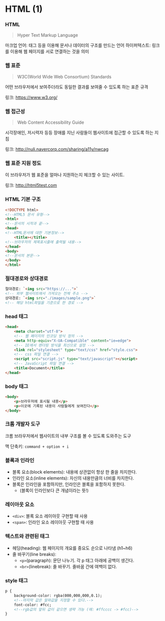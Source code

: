# HTML (1)

### HTML
> Hyper Text Markup Language

마크업 언어: 태그 등을 이용해 문서나 데이터의 구조를 만드는 언어
하이퍼텍스트: 링크를 이용해 웹 페이지를 서로 연결하는 것을 의미

### 웹 표준
> W3C(World Wide Web Consortium) Standards

어떤 브라우저에서 보여주더라도 동일한 결과를 보여줄 수 있도록 하는 표준 규격

링크: https://www.w3.org/


### 웹 접근성
> Web Content Accessibility Guide

시각장애인, 저시력자 등등 장애를 지닌 사람들이 웹사이트에 접근할 수 있도록 하는 지침

링크: http://nuli.navercorp.com/sharing/a11y/nwcag

### 웹 표준 지원 정도
이 브라우저가 웹 표준을 얼마나 지원하는지 체크할 수 있는 사이트.

링크: http://html5test.com

### HTML 기본 구조

```html
<!DOCTYPE html>
<!--HTML5 문서 유형-->
<html>
<!--문서의 시작과 끝-->
<head>
<!--HTML문서에 대한 기본정보-->
	<title></title>
<!--브라우저의 제목표시줄에 출력될 내용-->
</head>
<body>
<!--문서의 본문-->
</body>
</html>

```

### 절대경로와 상대경로

```html
절대경로: `<img src="https://...">`
<!-- 외부 웹사이트에서 가져오는 전체 주소 -->
상대경로: `<img src="./images/sample.png">`
<!-- 해당 html파일을 기준으로 한 경로 -->
```

### head 태그

```html
<head>
	<meta charset="utf-8">
	<!-- 웹 페이지의 인코딩 방식 정의 -->
	<meta http-equiv="X-UA-Compatible" content="ie=edge">
	<!-- IE에서 렌더링 방식을 최신으로 설정 -->
	<link rel="stylesheet" type="text/css" href="style.css">
	<!-- css 파일 연결 -->
	<script src="script.js" type="text/javascript"></script>
	<!-- JavaScript 파일 연결 -->
	<title>Document</title>
</head>
```

### body 태그
```html
<body>
	<p>브라우저에 표시될 내용</p>
   	<p>이곳에 기록된 내용이 사람들에게 보여진다</p>
</body>
```

### 크롬 개발자 도구
크롬 브라우저에서 웹사이트의 내부 구조를 볼 수 있도록 도와주는 도구
 
맥 단축키: `command + option + i`

### 블록과 인라인
* 블록 요소(block elements): 내용에 상관없이 항상 한 줄을 차지한다.
* 인라인 요소(inline elements): 자신의 내용만큼의 너비를 차지한다.
* 블록은 인라인을 포함하지만, 인라인은 블록을 포함하지 못한다.
	* (블록이 인라인보다 큰 개념이라는 뜻!)

### 레이아웃 요소
* `<div>`: 블록 요소 레이아웃 구현할 때 사용
* `<span>`: 인라인 요소 레이아웃 구현할 때 사용

### 텍스트와 관련된 태그

* 헤딩(heading): 웹 페이지의 개요를 중요도 순으로 나타냄 (h1~h6)
* 줄 바꾸기(line breaks):
	* `<p>`(paragraph): 문단 나누기. 각 p  태그 아래에 공백이 생긴다.
	* `<br>`(linebreak):  줄 바꾸기. 줄바꿈 간에 여백이 없다.


### style 태그
```html
p {
	background-color: rgba(000,000,000,0.1);
	<!--마지막 값은 알파값을 지정할 수 있다.-->
	font-color: #fcc;
	<!--rgb값의 앞뒤 값이 같으면 생략 가능 (에: #ffcccc -> #fcc)-->
}


```






